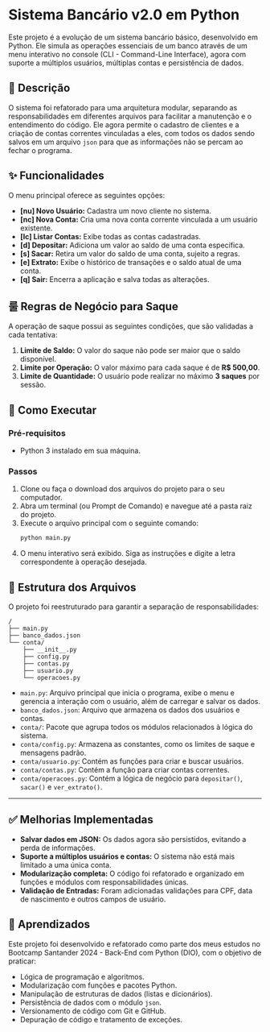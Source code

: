 # Sistema Bancário v2.0 em Python

Este projeto é a evolução de um sistema bancário básico, desenvolvido em Python. Ele simula as operações essenciais de um banco através de um menu interativo no console (CLI - Command-Line Interface), agora com suporte a múltiplos usuários, múltiplas contas e persistência de dados.

## 📜 Descrição

O sistema foi refatorado para uma arquitetura modular, separando as responsabilidades em diferentes arquivos para facilitar a manutenção e o entendimento do código. Ele agora permite o cadastro de clientes e a criação de contas correntes vinculadas a eles, com todos os dados sendo salvos em um arquivo `json` para que as informações não se percam ao fechar o programa.

## ✨ Funcionalidades

O menu principal oferece as seguintes opções:

  * **[nu] Novo Usuário:** Cadastra um novo cliente no sistema.
  * **[nc] Nova Conta:** Cria uma nova conta corrente vinculada a um usuário existente.
  * **[lc] Listar Contas:** Exibe todas as contas cadastradas.
  * **[d] Depositar:** Adiciona um valor ao saldo de uma conta específica.
  * **[s] Sacar:** Retira um valor do saldo de uma conta, sujeito a regras.
  * **[e] Extrato:** Exibe o histórico de transações e o saldo atual de uma conta.
  * **[q] Sair:** Encerra a aplicação e salva todas as alterações.

## 룰 Regras de Negócio para Saque

A operação de saque possui as seguintes condições, que são validadas a cada tentativa:

1.  **Limite de Saldo:** O valor do saque não pode ser maior que o saldo disponível.
2.  **Limite por Operação:** O valor máximo para cada saque é de **R$ 500,00**.
3.  **Limite de Quantidade:** O usuário pode realizar no máximo **3 saques** por sessão.

## 🚀 Como Executar

### Pré-requisitos

  * Python 3 instalado em sua máquina.

### Passos

1.  Clone ou faça o download dos arquivos do projeto para o seu computador.
2.  Abra um terminal (ou Prompt de Comando) e navegue até a pasta raiz do projeto.
3.  Execute o arquivo principal com o seguinte comando:
    ```bash
    python main.py
    ```
4.  O menu interativo será exibido. Siga as instruções e digite a letra correspondente à operação desejada.

## 📂 Estrutura dos Arquivos

O projeto foi reestruturado para garantir a separação de responsabilidades:

```
/
├── main.py
├── banco_dados.json
└── conta/
    ├── __init__.py
    ├── config.py
    ├── contas.py
    ├── usuario.py
    └── operacoes.py
```

  * `main.py`: Arquivo principal que inicia o programa, exibe o menu e gerencia a interação com o usuário, além de carregar e salvar os dados.
  * `banco_dados.json`: Arquivo que armazena os dados dos usuários e contas.
  * `conta/`: Pacote que agrupa todos os módulos relacionados à lógica do sistema.
  * `conta/config.py`: Armazena as constantes, como os limites de saque e mensagens padrão.
  * `conta/usuario.py`: Contém as funções para criar e buscar usuários.
  * `conta/contas.py`: Contém a função para criar contas correntes.
  * `conta/operacoes.py`: Contém a lógica de negócio para `depositar()`, `sacar()` e `ver_extrato()`.

-----

## ✅ Melhorias Implementadas

  * **Salvar dados em JSON:** Os dados agora são persistidos, evitando a perda de informações.
  * **Suporte a múltiplos usuários e contas:** O sistema não está mais limitado a uma única conta.
  * **Modularização completa:** O código foi refatorado e organizado em funções e módulos com responsabilidades únicas.
  * **Validação de Entradas:** Foram adicionadas validações para CPF, data de nascimento e outros campos de usuário.

## 🧠 Aprendizados

Este projeto foi desenvolvido e refatorado como parte dos meus estudos no Bootcamp Santander 2024 - Back-End com Python (DIO), com o objetivo de praticar:

  * Lógica de programação e algoritmos.
  * Modularização com funções e pacotes Python.
  * Manipulação de estruturas de dados (listas e dicionários).
  * Persistência de dados com o módulo `json`.
  * Versionamento de código com Git e GitHub.
  * Depuração de código e tratamento de exceções.